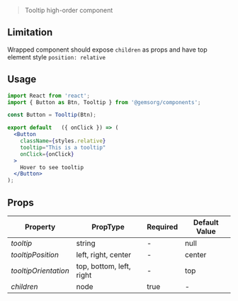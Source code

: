 
> Tooltip high-order component

## Limitation
Wrapped component should expose `children` as props and have top element style `position: relative`

## Usage

```jsx
import React from 'react';
import { Button as Btn, Tooltip } from '@gemsorg/components';

const Button = Tooltip(Btn);

export default   ({ onClick }) => (
  <Button
    className={styles.relative}
    tooltip="This is a tooltip"
    onClick={onClick}
  >
    Hover to see tooltip
  </Button>
);
```

## Props

| Property             | PropType                  | Required | Default Value  |
| -------------------- | --------------------------| -------- | -------------- |
| *tooltip*            | string                    | -        | null           |
| *tooltipPosition*    | left, right, center       | -        | center         |
| *tooltipOrientation* | top, bottom, left, right  | -        | top            |
| *children*           | node                      | true     | -              |
